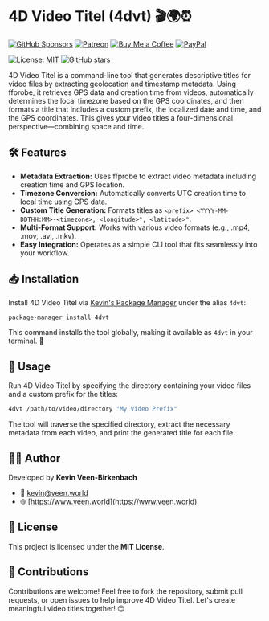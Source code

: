 # 4D Video Titel (4dvt) 🎬🌍⏰
[![GitHub Sponsors](https://img.shields.io/badge/Sponsor-GitHub%20Sponsors-blue?logo=github)](https://github.com/sponsors/kevinveenbirkenbach) [![Patreon](https://img.shields.io/badge/Support-Patreon-orange?logo=patreon)](https://www.patreon.com/c/kevinveenbirkenbach) [![Buy Me a Coffee](https://img.shields.io/badge/Buy%20me%20a%20Coffee-Funding-yellow?logo=buymeacoffee)](https://buymeacoffee.com/kevinveenbirkenbach) [![PayPal](https://img.shields.io/badge/Donate-PayPal-blue?logo=paypal)](https://s.veen.world/paypaldonate)


[![License: MIT](https://img.shields.io/badge/License-MIT-yellow.svg)](LICENSE) [![GitHub stars](https://img.shields.io/github/stars/kevinveenbirkenbach/4dvt.svg?style=social)](https://github.com/kevinveenbirkenbach/4dvt/stargazers)

4D Video Titel is a command-line tool that generates descriptive titles for video files by extracting geolocation and timestamp metadata. Using ffprobe, it retrieves GPS data and creation time from videos, automatically determines the local timezone based on the GPS coordinates, and then formats a title that includes a custom prefix, the localized date and time, and the GPS coordinates. This gives your video titles a four-dimensional perspective—combining space and time.

## 🛠 Features

- **Metadata Extraction:** Uses ffprobe to extract video metadata including creation time and GPS location.
- **Timezone Conversion:** Automatically converts UTC creation time to local time using GPS data.
- **Custom Title Generation:** Formats titles as `<prefix> <YYYY-MM-DDTHH:MM>-<timezone>, <longitude>°, <latitude>°`.
- **Multi-Format Support:** Works with various video formats (e.g., .mp4, .mov, .avi, .mkv).
- **Easy Integration:** Operates as a simple CLI tool that fits seamlessly into your workflow.

## 📥 Installation

Install 4D Video Titel via [Kevin's Package Manager](https://github.com/kevinveenbirkenbach/package-manager) under the alias `4dvt`:

```bash
package-manager install 4dvt
```

This command installs the tool globally, making it available as `4dvt` in your terminal. 🚀

## 🚀 Usage

Run 4D Video Titel by specifying the directory containing your video files and a custom prefix for the titles:

```bash
4dvt /path/to/video/directory "My Video Prefix"
```

The tool will traverse the specified directory, extract the necessary metadata from each video, and print the generated title for each file.

## 🧑‍💻 Author

Developed by **Kevin Veen-Birkenbach**  
- 📧 [kevin@veen.world](mailto:kevin@veen.world)  
- 🌐 [https://www.veen.world](https://www.veen.world)

## 📜 License

This project is licensed under the **MIT License**.

## 🤝 Contributions

Contributions are welcome! Feel free to fork the repository, submit pull requests, or open issues to help improve 4D Video Titel. Let's create meaningful video titles together! 😊
